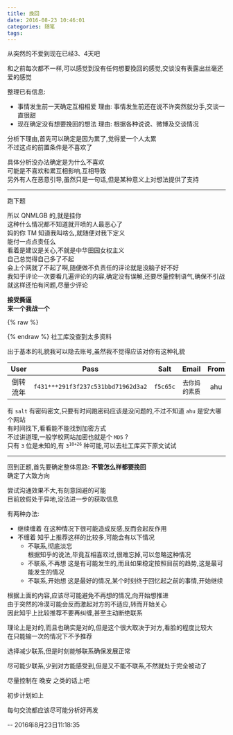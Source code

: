 ```yaml
---
title: 挽回
date: 2016-08-23 10:46:01
categories: 随笔
tags: 
---
```

从突然的不爱到现在已经3、4天吧  

和之前每次都不一样,可以感觉到没有任何想要挽回的感觉,交谈没有表露出丝毫还爱的感觉  

整理已有信息:
- 事情发生前一天确定互相相爱
  理由: 事情发生前还在说不许突然就分手,交谈一直很甜  
- 现在确定没有想要挽回的想法
  理由: 根据各种说说、微博及交谈情况  

分析下理由,首先可以确定是因为累了,觉得爱一个人太累  
不过这点的前置条件是不喜欢了  

具体分析没办法确定是为什么不喜欢  
可能是不喜欢和累互相影响,互相导致  
另外有人在恶意引导,虽然只是一句话,但是某种意义上对想法提供了支持

-----
跑下题  

所以 QNMLGB 的,就是挂你  
这种什么情况都不知道就开喷的人最恶心了  
妈的你 TM 知道我叫啥么,就随便对我下定义  
能付一点点责任么  
看着是建议是关心,不就是中华田园女权主义  
自己总觉得自己多了不起  
会上个网就了不起了啊,随便做不负责任的评论就是没脑子好不好  
我知乎评论一次要看几遍评论的内容,确定没有误解,还要尽量控制语气,确保不引战  
就这样还怕有问题,尽量少评论  


**接受撕逼**  
**来一个我战一个**  

{% raw %}
<!--1806670249@qq.com-->
{% endraw %}
社工库没查到太多资料  

出于基本的礼貌我可以隐去账号,虽然我不觉得应该对你有这种礼貌  

|User|Pass|Salt|Email|From|
|:--:|:--:|:--:|:--:|:--:|
|倒转流年|`f431***291f3f237c531bbd71962d3a2`|`f5c65c`|`去你妈的素质`|ahu|

有 `salt` 有密码密文,只要有时间跑密码应该是没问题的,不过不知道 `ahu` 是安大哪个网站  
有时间找下,看看能不能找到加密方式  
不过讲道理,一般学校网站加密也就是个 `MD5` ?  
只有 `3` 位是未知的,有 <code>3<sup>10+26</sup></code> 种可能,可以去社工库买下原文试试  

-----

回到正题,首先要确定整体思路: **不管怎么样都要挽回**  
确定了大致方向  

尝试沟通效果不大,有刻意回避的可能  
目前放假处于异地,没法进一步的获取信息  

有两种办法:
- 继续缠着
  在这种情况下很可能造成反感,反而会起反作用
- 不缠着
  知乎上推荐这样的比较多,可能会有以下情况
  - 不联系,彻底淡忘  
    根据知乎的说法,毕竟互相喜欢过,很难忘掉,可以忽略这种情况  
  - 不联系,不再想
    这是有可能发生的,而且如果稳定按照目前的趋势,这是最可能发生的情况
  - 不联系,开始想
    这是最好的情况,某个时刻终于回忆起之前的事情,开始继续  

根据上面的内容,应该尽可能避免不再想的情况,向开始想推进  
由于突然的冷漠可能会反而激起对方的不适应,转而开始关心  
因此知乎上比较推荐不要再纠缠,甚至主动断绝联系  

理论上是对的,而且也确实是对的,但是这个很大取决于对方,看脸的程度比较大  
在只能输一次的情况下不予推荐  

选择减少联系,但是时刻能够联系确保发展正常  

尽可能少联系,少到对方能感受到,但是又不能不联系,不然就处于完全被动了  

尽量控制在 晚安 之类的话上吧  

初步计划如上  

每句交流都应该尽可能分析好再发  

-- 2016年8月23日11:18:35